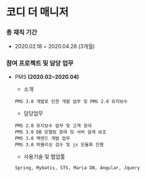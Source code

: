 # 코디 더 매니저

### 총 재직 기간

- 2020.02.18 ~ 2020.04.28 (3개월)

### 참여 프로젝트 및 담당 업무

- PMS **(2020.02~2020.04)**
  <br>

  - 소개

  ```
  PMS 3.0 개발로 인한 개발 업무 및 PMS 2.0 유지보수
  ```

  - 담당업무

  ```
  PMS 2.0 유지보수 업무 및 고객 응대
  PMS 3.0 DB 모델링 참여 및 서버 설계 보조
  PMS 3.0 백엔드 개발 업무
  PMS 3.0 퍼블리싱 검수 및 js 모듈화 진행
  ```

  - 사용기술 및 협업툴

  ```
  Spring, Mybatis, STS, Maria DB, Angular, Jquery
  ```

    <br>
